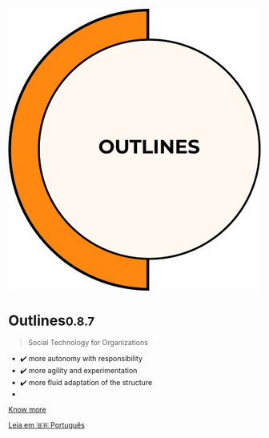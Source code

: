 ![Outlines](./assets/logo%20outlines.png ':size=220')
	
<h1 id="cover-heading">
<span>Outlines<small>0.8.7</small></span>
</h1>

>  Social Technology for Organizations

- ✔️ more autonomy with responsibility
- ✔️ more agility and experimentation
- ✔️ more fluid adaptation of the structure 
- 
[Know more](start)

[Leia em 🇧🇷 Português](https://renatocaliari.github.io/contornos/#/)

